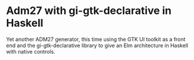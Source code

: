# Adm27 with gi-gtk-declarative in Haskell

Yet another ADM27 generator, this time using the GTK UI toolkit as a front end and the gi-gtk-declarative library to give an Elm architecture in Haskell with native controls.